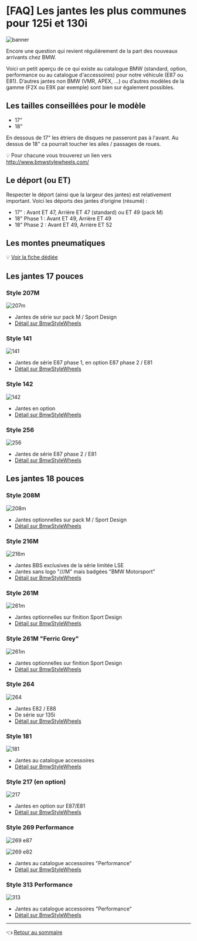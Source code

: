 # [FAQ] Les jantes les plus communes pour 125i et 130i

![banner](../images/jantes/jantes_banner.jpg)

Encore une question qui revient régulièrement de la part des nouveaux arrivants chez BMW.

Voici un petit aperçu de ce qui existe au catalogue BMW (standard, option, performance ou au catalogue d'accessoires) pour notre véhicule (E87 ou E81). D’autres jantes non BMW (VMR, APEX, ...) ou d’autres modèles de la gamme (F2X ou E9X par exemple) sont bien sur également possibles.

## Les tailles conseillées pour le modèle

- 17"
- 18"

En dessous de 17" les étriers de disques ne passeront pas à l'avant. Au dessus de 18" ca pourrait toucher les ailes / passages de roues.

:bulb: Pour chacune vous trouverez un lien vers <http://www.bmwstylewheels.com/>

## Le déport (ou ET)

Respecter le déport (ainsi que la largeur des jantes) est relativement important. Voici les déports des jantes d’origine (résumé) :

- 17" : Avant ET 47, Arrière ET 47 (standard) ou ET 49 (pack M)
- 18" Phase 1 : Avant ET 49, Arrière ET 49
- 18" Phase 2 : Avant ET 49, Arrière ET 52

## Les montes pneumatiques

:bulb: [Voir la fiche dédiée](pneus.md)

## Les jantes 17 pouces

### Style 207M

![207m](../images/jantes/207m.jpg)

- Jantes de série sur pack M / Sport Design
- [Détail sur BmwStyleWheels](http://www.bmwstylewheels.com/bmw/207)

### Style 141

![141](../images/jantes/141.jpg)

- Jantes de série E87 phase 1, en option E87 phase 2 / E81
- [Détail sur BmwStyleWheels](http://www.bmwstylewheels.com/bmw/141)

### Style 142

![142](../images/jantes/142.jpg)

- Jantes en option
- [Détail sur BmwStyleWheels](http://www.bmwstylewheels.com/bmw/142)

### Style 256

![256](../images/jantes/256.jpg)

- Jantes de série E87 phase 2 / E81
- [Détail sur BmwStyleWheels](http://www.bmwstylewheels.com/bmw/256)

## Les jantes 18 pouces

### Style 208M

![208m](../images/jantes/208m.jpg)

- Jantes optionnelles sur pack M / Sport Design
- [Détail sur BmwStyleWheels](http://www.bmwstylewheels.com/bmw/208)

### Style 216M

![216m](../images/jantes/216m.jpg)

- Jantes BBS exclusives de la série limitée LSE
- Jantes sans logo "///M" mais badgées "BMW Motorsport"
- [Détail sur BmwStyleWheels](http://www.bmwstylewheels.com/bmw/216)

### Style 261M

![261m](../images/jantes/261m.jpg)

- Jantes optionnelles sur finition Sport Design
- [Détail sur BmwStyleWheels](http://www.bmwstylewheels.com/bmw/261)

### Style 261M "Ferric Grey"

![261m](../images/jantes/261m_ferric.jpg)

- Jantes optionnelles sur finition Sport Design
- [Détail sur BmwStyleWheels](http://www.bmwstylewheels.com/bmw/261)

### Style 264

![264](../images/jantes/264.jpg)

- Jantes E82 / E88
- De série sur 135i
- [Détail sur BmwStyleWheels](http://www.bmwstylewheels.com/bmw/264)

### Style 181

![181](../images/jantes/181.jpg)

- Jantes au catalogue accessoires
- [Détail sur BmwStyleWheels](http://www.bmwstylewheels.com/bmw/181)

### Style 217 (en option)

![217](../images/jantes/217.jpg)

- Jantes en option sur E87/E81
- [Détail sur BmwStyleWheels](http://www.bmwstylewheels.com/bmw/217)

### Style 269 Performance

![269 e87](../images/jantes/269m.jpg)

![269 e82](../images/jantes/269m_2.jpg)

- Jantes au catalogue accessoires "Performance"
- [Détail sur BmwStyleWheels](http://www.bmwstylewheels.com/bmw/269)

### Style 313 Performance

![313](../images/jantes/313m.jpg)

- Jantes au catalogue accessoires "Performance"
- [Détail sur BmwStyleWheels](http://www.bmwstylewheels.com/bmw/313)

---
:point_left: [Retour au sommaire](../README.md#sommaire)
